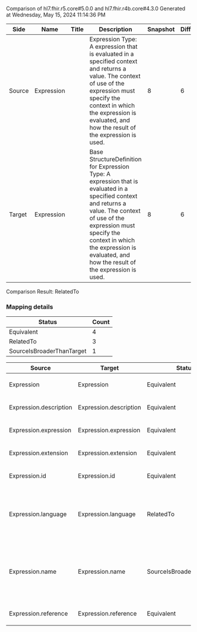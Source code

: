 Comparison of hl7.fhir.r5.core#5.0.0 and hl7.fhir.r4b.core#4.3.0
Generated at Wednesday, May 15, 2024 11:14:36 PM

| Side | Name | Title | Description | Snapshot | Differential |
| --- | --- | --- | --- | --- | --- |
| Source | Expression |  | Expression Type: A expression that is evaluated in a specified context and returns a value. The context of use of the expression must specify the context in which the expression is evaluated, and how the result of the expression is used. | 8 | 6 |
| Target | Expression |  | Base StructureDefinition for Expression Type: A expression that is evaluated in a specified context and returns a value. The context of use of the expression must specify the context in which the expression is evaluated, and how the result of the expression is used. | 8 | 6 |


Comparison Result: RelatedTo


### Mapping details

| Status | Count |
| ------ | ----- |
Equivalent | 4 |
RelatedTo | 3 |
SourceIsBroaderThanTarget | 1 |


| Source | Target | Status | Message |
| ------ | ------ | ------ | ------- |
| Expression | Expression | Equivalent | R5 `Expression` maps as Equivalent to R4B `Expression` |
| Expression.description | Expression.description | Equivalent | R5 `Expression.description` maps as Equivalent to R4B `Expression.description` |
| Expression.expression | Expression.expression | Equivalent | R5 `Expression.expression` maps as Equivalent to R4B `Expression.expression` |
| Expression.extension | Expression.extension | Equivalent | R5 `Expression.extension` maps as Equivalent to R4B `Expression.extension` |
| Expression.id | Expression.id | Equivalent | R5 `Expression.id` maps as Equivalent to R4B `Expression.id` |
| Expression.language | Expression.language | RelatedTo | R5 `Expression.language` maps as RelatedTo to R4B `Expression.language` - language made the element mandatory; language increased the minimum cardinality from 0 to 1 |
| Expression.name | Expression.name | SourceIsBroaderThanTarget | R5 `Expression.name` maps as SourceIsBroaderThanTarget to R4B `Expression.name` - name has change due to type change: R5 name code has no equivalent or mapped type in R4B name |
| Expression.reference | Expression.reference | Equivalent | R5 `Expression.reference` maps as Equivalent to R4B `Expression.reference` |

